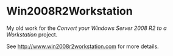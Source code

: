 Win2008R2Workstation
====================
My old work for the *Convert your Windows Server 2008 R2 to a Workstation* project.

See http://www.win2008r2workstation.com for more details.
